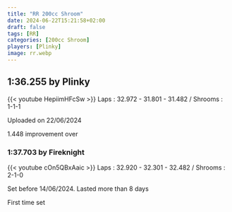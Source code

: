 ```yaml
---
title: "RR 200cc Shroom"
date: 2024-06-22T15:21:58+02:00
draft: false
tags: [RR]
categories: [200cc Shroom]
players: [Plinky]
image: rr.webp
---
```

## 1:36.255 by Plinky
{{< youtube HepiimHFcSw >}}
Laps : 32.972 - 31.801 - 31.482 /
Shrooms : 1-1-1

Uploaded on 22/06/2024

1.448 improvement over 

### 1:37.703 by Fireknight

{{< youtube cOn5QBxAaic >}}
Laps : 32.920 - 32.301 - 32.482 /
Shrooms : 2-1-0

Set before 14/06/2024. Lasted more than 8 days

First time set